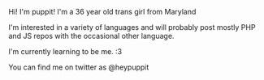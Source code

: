Hi! I'm puppit! I'm a 36 year old trans girl from Maryland

I'm interested in a variety of languages and will probably post mostly PHP and JS repos with the occasional other language.

I'm currently learning to be me. :3

You can find me on twitter as @heypuppit
